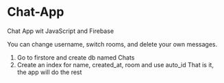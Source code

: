 # Chat-App
 Chat App wit JavaScript and Firebase
 
 You can change username, switch rooms, and delete your own messages.
1. Go to firstore and create db named Chats
2. Create an index for name, created_at, room and use auto_id That is it, the app will do the rest

